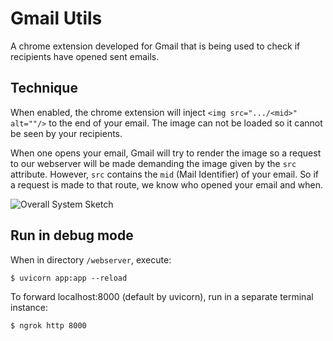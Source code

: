 # Gmail Utils
A chrome extension developed for Gmail that is being used to check if recipients have opened sent emails.

## Technique
 When enabled, the chrome extension will inject ``<img src=".../<mid>" alt=""/>`` to the end of your email. The image can not be loaded so it cannot be seen by your recipients.


When one opens your email, Gmail will try to render the image so a request to our webserver will be made demanding the image given by the ``src`` attribute.
However, ``src`` contains the ``mid`` (Mail Identifier) of your email. So if a request is made to that route, we know who opened your email and when.

![Overall System Sketch](https://raw.githubusercontent.com/Tomer-Rubinstein/TwoTicks/main/design-files/overall-system-sketch.png)

## Run in debug mode
When in directory ``/webserver``, execute:
```
$ uvicorn app:app --reload
```
To forward localhost:8000 (default by uvicorn), run in a separate terminal instance:
```
$ ngrok http 8000
```
